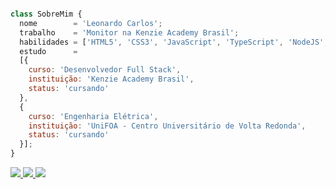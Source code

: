 ```js

class SobreMim {
  nome        = 'Leonardo Carlos';
  trabalho    = 'Monitor na Kenzie Academy Brasil';
  habilidades = ['HTML5', 'CSS3', 'JavaScript', 'TypeScript', 'NodeJS', 'React'];
  estudo      = 
  [{
    curso: 'Desenvolvedor Full Stack',
    instituição: 'Kenzie Academy Brasil',
    status: 'cursando'
  },
  {
    curso: 'Engenharia Elétrica',
    instituição: 'UniFOA - Centro Universitário de Volta Redonda',
    status: 'cursando'
  }];
}
```
<div>
<a href="https://www.linkedin.com/in/leonardocsdias/" target="_blank">
  <img src="https://img.shields.io/badge/LinkedIn-0077B5?style=for-the-badge&logo=linkedin&logoColor=white" />
<a/>

<a href="mailto:leonardocsd.developer@gmail.com" target="_blank">
  <img src="https://img.shields.io/badge/Gmail-D14836?style=for-the-badge&logo=gmail&logoColor=white" />
<a/>

<a href="https://www.codewars.com/users/leocarlos-dias" target="_blank">
  <img src="https://img.shields.io/badge/Codewars-B1361E?style=for-the-badge&logo=Codewars&logoColor=white" />
<a/>
</div>
